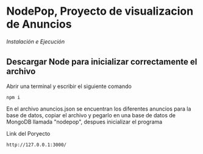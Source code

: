 # NodePop, Proyecto de visualizacion de Anuncios

######  Instalación e Ejecución


## Descargar Node para inicializar correctamente el archivo

Abrir una terminal y escribir el siguiente comando

```
npm i
```
En el archivo anuncios.json se encuentran los diferentes anuncios para la base de datos, copiar el archivo y pegarlo en una base de datos 
de MongoDB llamada "nodepop", despues inicializar el programa


Link del Poryecto

```
http://127.0.0.1:3000/
```
